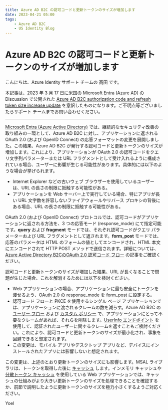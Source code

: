 ```yaml
---
title: Azure AD B2C の認可コードと更新トークンのサイズが増加します
date: 2023-04-21 05:00
tags:
    - Azure AD B2C
    - US Identity Blog
---
```


# Azure AD B2C の認可コードと更新トークンのサイズが増加します

こんにちは、Azure Identity サポート チームの 高田 です。

本記事は、2023 年 3 月 17 日に米国の Microsoft Entra (Azure AD) の Discussion で公開された [Azure AD B2C authorization code and refresh token size increase update](https://techcommunity.microsoft.com/t5/microsoft-entra-azure-ad/azure-ad-b2c-authorization-code-and-refresh-token-size-increase/m-p/3770890) を意訳したものになります。ご不明点等ございましたらサポート チームまでお問い合わせください。

---

[Microsoft Entra (Azure Active Directory)](https://www.microsoft.com/ja-jp/security/business/identity-access/azure-active-directory-external-identities) では、継続的なセキュリティ改善の取り組みの一環として、Azure AD B2C に対し、アプリケーションに返される OAuth 2.0 (および OpenID Connect) の応答フォーマットの変更を展開しました。この結果、Azure AD B2C が発行する認可コードと更新トークンのサイズが増加します。これにより、アプリケーションが OAuth 2.0 の認可コードをクエリ文字列パラメーターまたは URL フラグメントとして受け入れるように構成されている場合、ユーザーに影響が生じる可能性があります。具体的には以下のような場合が挙げられます。

- Internet Explorer などの古いウェブ ブラウザーを使用しているユーザーは、URL の長さの制限に抵触する可能性がある。
- アプリケーションを Web サーバー上で実行している場合、特にアプリが長い URL 文字数を許容しないファイアウォールやリバース プロキシの背後にある場合、URL の長さの制限に抵触する可能性がある。

OAuth 2.0 (および OpenID Connect) プロトコルでは、認可コードがアプリケーションに返される方法を、3 つの応答モード (response_mode) にて指定可能です。**query** および **fragment** モードでは、それぞれ認可コードがクエリ パラメーターおよび URL フラグメントとして返されます。**form_post** モードでは、応答のパラメータは HTML のフォームの値としてエンコードされ、HTML 本文にエンコードされて HTTP POST メソッドで送信されます。詳細については、[Azure Active Directory B2CのOAuth 2.0 認可コード フロー](https://learn.microsoft.com/ja-jp/azure/active-directory-b2c/authorization-code-flow) の記事をご確認ください。

認可コードと更新トークンのサイズが増加した結果、URL が長くなることで問題が生じた場合、これを解消するためには以下を検討ください。

- Web アプリケーションの場合、アプリケーションに最も安全にトークンを渡せるよう、OAuth 2.0 の response_mode を form_post に設定する。
- 認可コード フローと PKCE を使用するシングル ページ アプリケーションでは、アプリケーションに渡されるクレームの数を減らす。Azure AD B2C の [ユーザー フロー](https://learn.microsoft.com/ja-jp/azure/active-directory-b2c/configure-user-input?pivots=b2c-user-flow#provide-optional-claims-to-your-app) および [カスタム ポリシー](https://learn.microsoft.com/ja-jp/azure/active-directory-b2c/configure-user-input?pivots=b2c-custom-policy#include-a-claim-in-the-token) で、アプリケーションにとって不要なクレームがあれば、それらを削除します。[UserInfo エンドポイント](https://learn.microsoft.com/ja-jp/azure/active-directory-b2c/userinfo-endpoint?pivots=b2c-custom-policy) を使用して、認証されたユーザーに関するクレームを返すこともご検討ください。これにより、認可コードと更新トークンのサイズが最小化され、事象を回避できると想定されます。
- この変更は、モバイル アプリやデスクトップ アプリなど、デバイスにインストールされたアプリには影響しないと想定されます。

この変更は、上述のとおり更新トークンのサイズにも影響します。MSAL ライブラリは、トークンを取得した後に [キャッシュ](https://learn.microsoft.com/ja-jp/azure/active-directory/develop/msal-acquire-cache-tokens) します。インメモリ キャッシュや [分散トークン キャッシュ](https://learn.microsoft.com/ja-jp/azure/active-directory/develop/msal-net-token-cache-serialization?tabs=aspnet#distributed-token-caches) を使用している Web アプリケーションでは、キャッシュの仕組みがより大きい更新トークンのサイズを処理できることを確認するか、前節で説明したように更新トークンのサイズを極力小さくするようご対応ください。

Yoel
